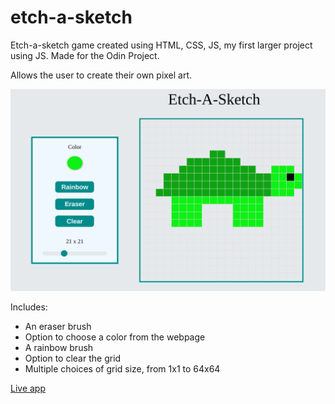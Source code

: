 # etch-a-sketch

Etch-a-sketch game created using HTML, CSS, JS, my first larger project using JS.
Made for the Odin Project.

Allows the user to create their own pixel art.

![Image of a turtle created using the app](./img/etch_a_sketch.png)

Includes: 

- An eraser brush
- Option to choose a color from the webpage
- A rainbow brush
- Option to clear the grid
- Multiple choices of grid size, from 1x1 to 64x64

[Live app](https://camronrule.github.io/etch-a-sketch/)
